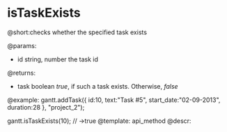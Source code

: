 isTaskExists
=============
@short:checks whether the specified task exists
	
@params:
- id	string, number	the task id


@returns:
- task	boolean		<i>true</i>, if such a task exists. Otherwise, <i>false</i>



@example:
gantt.addTask({
    id:10,
    text:"Task #5",
    start_date:"02-09-2013",
    duration:28
}, "project_2");

gantt.isTaskExists(10); // ->true
@template:	api_method
@descr:
